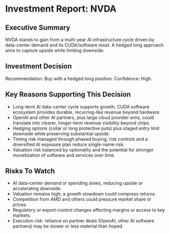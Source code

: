 # Investment Report: NVDA
## Executive Summary
NVDA stands to gain from a multi-year AI infrastructure cycle driven by data-center demand and its CUDA/software moat. A hedged long approach aims to capture upside while limiting downside.

## Investment Decision
Recommendation: Buy with a hedged long position. Confidence: High.

## Key Reasons Supporting This Decision
- Long-term AI data-center cycle supports growth; CUDA software ecosystem provides durable, recurring-like revenue beyond hardware.
- OpenAI and other AI partners, plus large cloud provider wins, could translate into clearer, longer-term revenue visibility beyond chips.
- Hedging options (collar or long protective puts) plus staged entry limit downside while preserving substantial upside.
- Timing risk managed through phased buying; risk controls and a diversified AI exposure plan reduce single-name risk.
- Valuation risk balanced by optionality and the potential for stronger monetization of software and services over time.

## Risks To Watch
- AI data-center demand or spending slows, reducing upside or accelerating downside.
- Valuation remains high; a growth slowdown could compress returns.
- Competition from AMD and others could pressure market share or prices.
- Regulatory or export-control changes affecting margins or access to key markets.
- Execution risk: reliance on partner deals (OpenAI, other AI software partners) may be slower or less material than hoped.